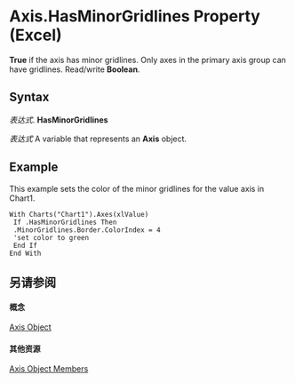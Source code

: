 
# Axis.HasMinorGridlines Property (Excel)

 **True** if the axis has minor gridlines. Only axes in the primary axis group can have gridlines. Read/write **Boolean**.


## Syntax

 _表达式_. **HasMinorGridlines**

 _表达式_ A variable that represents an **Axis** object.


## Example

This example sets the color of the minor gridlines for the value axis in Chart1.


```
With Charts("Chart1").Axes(xlValue) 
 If .HasMinorGridlines Then 
 .MinorGridlines.Border.ColorIndex = 4 
 'set color to green 
 End If 
End With
```


## 另请参阅


#### 概念


[Axis Object](7e08c61b-90f4-8d91-0ee2-84283d10b324.md)
#### 其他资源


[Axis Object Members](http://msdn.microsoft.com/library/2b60f79e-339d-a6cf-7ec6-a915b550c634%28Office.15%29.aspx)